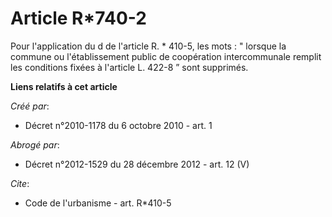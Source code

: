 # Article R*740-2

Pour l'application du d de l'article R. * 410-5, les mots : " lorsque la commune ou l'établissement public de coopération
intercommunale remplit les conditions fixées à l'article L. 422-8 ” sont supprimés.

**Liens relatifs à cet article**

_Créé par_:

  - Décret n°2010-1178 du 6 octobre 2010 - art. 1

_Abrogé par_:

  - Décret n°2012-1529 du 28 décembre 2012 - art. 12 (V)

_Cite_:

  - Code de l'urbanisme - art. R*410-5
